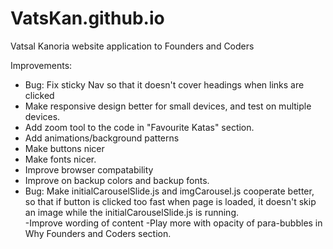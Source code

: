 # VatsKan.github.io
Vatsal Kanoria website application to Founders and Coders

Improvements:
- Bug: Fix sticky Nav so that it doesn't cover headings when links are clicked
- Make responsive design better for small devices, and test on multiple devices.
- Add zoom tool to the code in "Favourite Katas" section.
- Add animations/background patterns
- Make buttons nicer
- Make fonts nicer.
- Improve browser compatability
- Improve on backup colors and backup fonts. 
- Bug: Make initialCarouselSlide.js and imgCarousel.js cooperate better, so that if button 
is clicked too fast when page is loaded, it doesn't skip an image 
while the initialCarouselSlide.js is running.  
-Improve wording of content
-Play more with opacity of para-bubbles in Why Founders and Coders section. 
